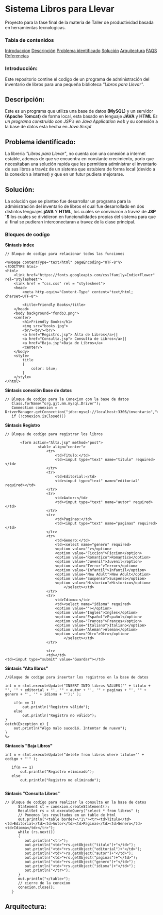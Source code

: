 # Sistema Libros para Llevar 

Proyecto para la fase final de la materia de Taller de productividad basada en herramientas tecnologicas. 

### Tabla de contenidos 

[Introduccion](introducción:)
[Descripción](#mi-titulo-a-anclar)
[Problema identificado](#mi-titulo-a-anclar)
[Solución](#mi-titulo-a-anclar)
[Arquitectura](#mi-titulo-a-anclar)
[FAQS](#mi-titulo-a-anclar)
[Referencias](#mi-titulo-a-anclar)

### Introducción: 
Este repositorio contine el codigo de un programa de administración del inventario de libros para una pequeña biblioteca *"Libros para Llevar"*.

## Descripción: 
Este es un programa que utiliza una base de datos **(MySQL)** y un servidor **(Apache Tomcat)** de forma local, esta basado en lenguaje **JAVA** y **HTML** *Es un programa construido con JSP´s en Java Application web* y su conexión a la base de datos esta hecha en *Java Script*


## Problema identificado:
La libreria *"Libros para Llevar"*, no cuenta con una conexión a internet estable, ademas de que se encuentra en constante crecimiento, porlo que necesitaban una solución rapida que les permitiera administrar el inventario de sus libros a travéz de un sistema que estubiera de forma local (devido a la conexíon a internet) y que en un futur pudiera mejorarse. 

## Solución: 
La solución que se planteo fue desarrollar un programa para la administración del inventario de libros el cual fue desarrollado en dos distintos lenguajes **jAVA** Y **HTML**, los cuales se convinaron a travez de **JSP´S** los cuales se dividieron en funcionalidades propias del sistema  para que al final se pudieran interconectaran a travez de la clase principal.

### Bloques de codígo 

**Sintaxis index**
```
// Bloque de codígo para relacionar todos las funciones 

<%@page contentType="text/html" pageEncoding="UTF-8"%>
<!DOCTYPE html>
<html>
    <link href="https://fonts.googleapis.com/css?family=Indie+Flower" rel="stylesheet"> 
    <link href = "css.css" rel = "stylesheet">
    <head>
        <meta http-equiv="Content-Type" content="text/html; charset=UTF-8">
   
        <title>Friendly Books</title>
    </head>
    <body background="fondo3.png">
    <center>
        <h1>Friendly Books</h1>
        <img src="books.jpg">
        <br/><br/><br/>
        <a href="Registro.jsp"> Alta de Libros</a>||
        <a href="Consulta.jsp"> Consulta de Libros</a>||
        <a href="Baja.jsp">Baja de Libros</a>
        <center/>
    </body>
    <style>
        title
        {
            color: blue;
        }
    </style>
</html>
```

**Sintaxis conexión Base de datos**
```
// Bloque de codígo para la Conexion con la base de datos 
   Class.forName("org.gjt.mm.mysql.Driver");
   Connection conexion = DriverManager.getConnection("jdbc:mysql://localhost:3306/inventario","root","160604");
   if (!conexion.isClosed())
   ```
   
 **Sintaxis Registro**
 ```
 // Bloque de codígo para registrar los libros 
 
        <form action="Alta.jsp" method="post">
                <table align="center">
                    <tr>
                        <td>Titulo:</td>
                        <td><input type="text" name="titulo" required></td>
                    </tr>
                    <tr>
                        <td>Editorial:</td>
                        <td><input type="text" name="editorial" required></td>
                    </tr>
                    <tr>
                        <td>Autor:</td>
                        <td><input type="text" name="autor" required></td>
                    </tr>
                    <tr>
                        <td>Paginas:</td>
                        <td><input type="text" name="paginas" required></td>
                    </tr>
                    <tr>
                        <td>Genero:</td>
                        <td><select name="genero" required>
                        <option value=""></option>
                        <option value="Ficcion">Ficcion</option>
                        <option value="Romantico">Romantico</option>
                        <option value="Juvenil">Juvenil</option>
                        <option value="Terror">Terror</option>
                        <option value="Infantil">Infantil</option>
                        <option value="New Adult">New Adult</option>
                        <option value="Suspenso">Suspenso</option>
                        <option value="Historico">Historico</option>
                            </select></td>
                    </tr>
                    <tr>
                        <td>Idioma:</td>
                        <td><select name="idioma" required>
                        <option value=""></option>
                        <option value="Ingles">Ingles</option>
                        <option value="Español">Español</option>
                        <option value="Frances">Frances</option>
                        <option value="Italiano">Italiano</option>
                        <option value="Aleman">Aleman</option>
                        <option value="Otro">Otro</option>
                            </select></td> 
                    </tr>
                    
                    <tr>
                    <td></td>
<td><input type="submit" value="Guardar"></td>
```

**Sintaxis "Alta lIbros"**

```
//Bloque de codígo para insertar los registros en la base de datos 

int n = stmt.executeUpdate("INSERT INTO libros VALUES('" + titulo + "', '" + editorial + "', '" + autor + "', '" + paginas + "', '" + genero + "', '" + idioma + "');" );
    
    if(n == 1)
        out.println("Registro válido");
    else
        out.println("Registro no válido");
}
catch(Exception e) {
    out.println("Algo malo sucedió. Intentar de nuevo");
}
%>
```

**Sintaxcis "Baja Libros"**

 ```
 int n = stmt.executeUpdate("delete from libros where titulo='" + codigo + "'" );
    
    if(n == 1)
        out.println("Registro eliminado");
    else
        out.println("Registro no eliminado");
        
   ```  
        

**Sintaxis "Consulta Libros"**

```
// Bloque de codígo para realizar la consulta en la base de datos
      Statement st = conexion.createStatement();
      ResultSet rs = st.executeQuery("select * from libros" );
      // Ponemos los resultados en un table de html
      out.println("<table border=\"1\"><tr><td>Titulo</td><td>Editorial</td><td>Autor</td><td>Paginas</td><td>Genero</td><td>Idioma</td></tr>");
      while (rs.next())
      {
         out.println("<tr>");
         out.println("<td>"+rs.getObject("titulo")+"</td>");
         out.println("<td>"+rs.getObject("editorial")+"</td>");
         out.println("<td>"+rs.getObject("autor")+"</td>");
         out.println("<td>"+rs.getObject("paginas")+"</td>");
         out.println("<td>"+rs.getObject("genero")+"</td>");
         out.println("<td>"+rs.getObject("idioma")+"</td>");
         out.println("</tr>");
      }
      out.println("</table>");
      // cierre de la conexion
      conexion.close();
   }
   ``` 

## Arquitectura: 






